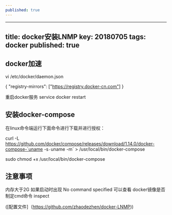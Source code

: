 ```yaml
---
published: true
---
```

---
title: docker安装LNMP
key: 20180705
tags: docker
published: true
---
## docker加速

vi /etc/docker/daemon.json

{
  "registry-mirrors": ["https://registry.docker-cn.com"]
}

重启docker服务 service docker restart

## 安装docker-compose

在linux命令端运行下面命令进行下载并进行授权：

curl -L https://github.com/docker/compose/releases/download/1.14.0/docker-compose-`uname -s`-`uname -m` > /usr/local/bin/docker-compose

sudo chmod +x /usr/local/bin/docker-compose

## 注意事项

内存大于2G
如果启动时出现 No command specified 可以查看 docker镜像是否制定cmd命令 inspect

([配置文件]（https://github.com/zhaodezhen/docker-LNMP))
